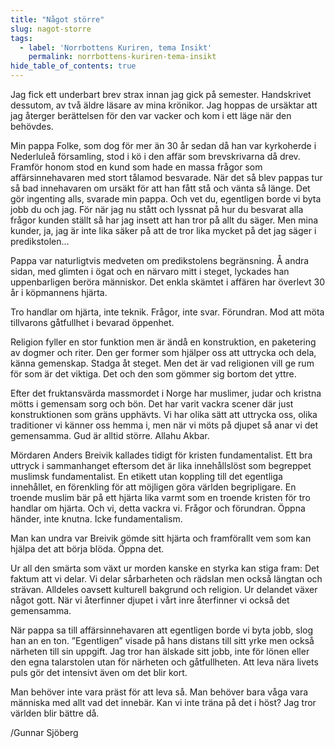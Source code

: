 ```yaml
---
title: "Något större"
slug: nagot-storre
tags:
  - label: 'Norrbottens Kuriren, tema Insikt'
    permalink: norrbottens-kuriren-tema-insikt
hide_table_of_contents: true
---
```

Jag fick ett underbart brev strax innan jag gick på semester. Handskrivet dessutom, av två äldre läsare av mina krönikor. Jag hoppas de ursäktar att jag återger berättelsen för den var vacker och kom i ett läge när den behövdes.

<!--truncate-->

Min pappa Folke, som dog för mer än 30 år sedan då han var kyrkoherde i Nederluleå församling, stod i kö i den affär som brevskrivarna då drev. Framför honom stod en kund som hade en massa frågor som affärsinnehavaren med stort tålamod besvarade. När det så blev pappas tur så bad innehavaren om ursäkt för att han fått stå och vänta så länge. Det gör ingenting alls, svarade min pappa. Och vet du, egentligen borde vi byta jobb du och jag. För när jag nu stått och lyssnat på hur du besvarat alla frågor kunden ställt så har jag insett att han tror på allt du säger. Men mina kunder, ja, jag är inte lika säker på att de tror lika mycket på det jag säger i predikstolen…

Pappa var naturligtvis medveten om predikstolens begränsning. Å andra sidan, med glimten i ögat och en närvaro mitt i steget, lyckades han uppenbarligen beröra människor. Det enkla skämtet i affären har överlevt 30 år i köpmannens hjärta.

Tro handlar om hjärta, inte teknik. Frågor, inte svar. Förundran. Mod att möta tillvarons gåtfullhet i bevarad öppenhet.

Religion fyller en stor funktion men är ändå en konstruktion, en paketering av dogmer och riter. Den ger former som hjälper oss att uttrycka och dela, känna gemenskap. Stadga åt steget. Men det är vad religionen vill ge rum för som är det viktiga. Det och den som gömmer sig bortom det yttre.

Efter det fruktansvärda massmordet i Norge har muslimer, judar och kristna mötts i gemensam sorg och bön. Det har varit vackra scener där just konstruktionen som gräns upphävts. Vi har olika sätt att uttrycka oss, olika traditioner vi känner oss hemma i, men när vi möts på djupet så anar vi det gemensamma. Gud är alltid större. Allahu Akbar.

Mördaren Anders Breivik kallades tidigt för kristen fundamentalist. Ett bra uttryck i sammanhanget eftersom det är lika innehållslöst som begreppet muslimsk fundamentalist. En etikett utan koppling till det egentliga innehållet, en förenkling för att möjligen göra världen begripligare. En troende muslim bär på ett hjärta lika varmt som en troende kristen för tro handlar om hjärta. Och vi, detta vackra vi. Frågor och förundran. Öppna händer, inte knutna. Icke fundamentalism.

Man kan undra var Breivik gömde sitt hjärta och framförallt vem som kan hjälpa det att börja blöda. Öppna det.

Ur all den smärta som växt ur morden kanske en styrka kan stiga fram: Det faktum att vi delar. Vi delar sårbarheten och rädslan men också längtan och strävan. Alldeles oavsett kulturell bakgrund och religion. Ur delandet växer något gott. När vi återfinner djupet i vårt inre återfinner vi också det gemensamma.

När pappa sa till affärsinnehavaren att egentligen borde vi byta jobb, slog han an en ton. ”Egentligen” visade på hans distans till sitt yrke men också närheten till sin uppgift. Jag tror han älskade sitt jobb, inte för lönen eller den egna talarstolen utan för närheten och gåtfullheten. Att leva nära livets puls gör det intensivt även om det blir kort. 

Man behöver inte vara präst för att leva så. Man behöver bara våga vara människa med allt vad det innebär. Kan vi inte träna på det i höst? Jag tror världen blir bättre då.

/Gunnar Sjöberg

